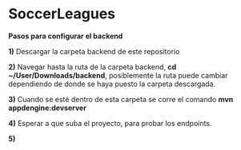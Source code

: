 # SoccerLeagues

**Pasos para configurar el backend**


**1)** Descargar la carpeta backend de este repositorio

**2)** Navegar hasta la ruta de la carpeta backend, **cd ~/User/Downloads/backend**, posiblemente la ruta puede cambiar dependiendo de donde se haya puesto la carpeta descargada.

**3)** Cuando se esté dentro de esta carpeta se corre el comando **mvn appdengine:devserver**

**4)** Esperar a que suba el proyecto, para probar los endpoints.

**5)** 
